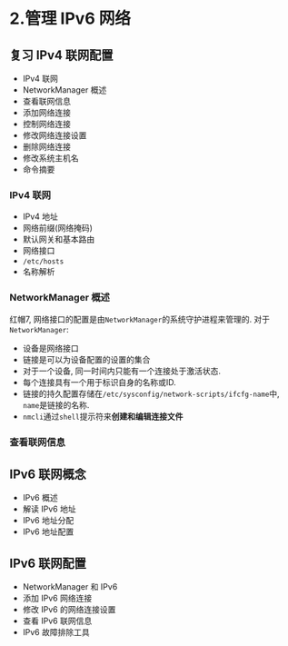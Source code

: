 # 2.管理 IPv6 网络

## 复习 IPv4 联网配置

* IPv4 联网
* NetworkManager 概述
* 查看联网信息
* 添加网络连接
* 控制网络连接
* 修改网络连接设置
* 删除网络连接
* 修改系统主机名
* 命令摘要

### IPv4 联网

* IPv4 地址
* 网络前缀(网络掩码)
* 默认网关和基本路由
* 网络接口
* `/etc/hosts`
* 名称解析

### NetworkManager 概述

红帽7, 网络接口的配置是由`NetworkManager`的系统守护进程来管理的. 对于`NetworkManager`:

* 设备是网络接口
* 链接是可以为设备配置的设置的集合
* 对于一个设备, 同一时间内只能有一个连接处于激活状态.
* 每个连接具有一个用于标识自身的名称或ID.
* 链接的持久配置存储在`/etc/sysconfig/network-scripts/ifcfg-name`中, `name`是链接的名称.
* `nmcli`通过`shell`提示符来**创建和编辑连接文件**

### 查看联网信息

## IPv6 联网概念

* IPv6 概述
* 解读 IPv6 地址
* IPv6 地址分配
* IPv6 地址配置

## IPv6 联网配置

* NetworkManager 和 IPv6
* 添加 IPv6 网络连接
* 修改 IPv6 的网络连接设置
* 查看 IPv6 联网信息
* IPv6 故障排除工具